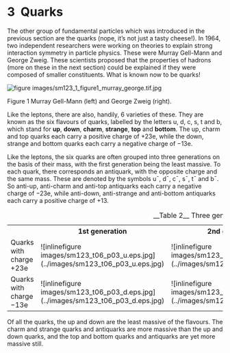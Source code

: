 # 3  Quarks


The other group of fundamental particles which was introduced in the previous section are the quarks (nope, it’s not just a tasty cheese!). In 1964, two independent researchers were working on theories to explain strong interaction symmetry in particle physics. These were Murray Gell-Mann and George Zweig. These scientists proposed that the properties of hadrons (more on these in the next section) could be explained if they were composed of smaller constituents. What is known now to be quarks!


![figure images/sm123_1_figure1_murray_george.tif.jpg](../images/sm123_1_figure1_murray_george.tif.jpg)


Figure 1 Murray Gell-Mann (left) and George Zweig (right).


Like the leptons, there are also, handily, 6 varieties of these. They are known as the six flavours of quarks, labelled by the letters u, d, c, s, t and b, which stand for __up__, __down__, __charm__, __strange__, __top__ and __bottom__. The up, charm and top quarks each carry a positive charge of +23e, while the down, strange and bottom quarks each carry a negative charge of −13e. 

Like the leptons, the six quarks are often grouped into three generations on the basis of their mass, with the first generation being the least massive. To each quark, there corresponds an antiquark, with the opposite charge and the same mass. These are denoted by the symbols u¯, d¯, c¯, s¯, t¯ and b¯. So anti-up, anti-charm and anti-top antiquarks each carry a negative charge of −23e, while anti-down, anti-strange and anti-bottom antiquarks each carry a positive charge of +13. 
<table xmlns:str="http://exslt.org/strings">
<caption>__Table 2__ Three generations of quarks </caption>
<tbody>
<tr>
<th></th>
<th>1st generation</th>
<th>2nd generation</th>
<th>3rd generation</th>
</tr>
<tr>
<td class="highlight_" rowspan="" colspan="">Quarks with charge +23e</td>
<td class="highlight_" rowspan="" colspan=""> ![inlinefigure images/sm123_t06_p03_u.eps.jpg](../images/sm123_t06_p03_u.eps.jpg) </td>
<td class="highlight_" rowspan="" colspan=""> ![inlinefigure images/sm123_t06_p03_c.eps.jpg](../images/sm123_t06_p03_c.eps.jpg) </td>
<td class="highlight_" rowspan="" colspan=""> ![inlinefigure images/sm123_t06_p03_t.eps.jpg](../images/sm123_t06_p03_t.eps.jpg) </td>
</tr>
<tr>
<td class="highlight_" rowspan="" colspan="">Quarks with charge −13e</td>
<td class="highlight_" rowspan="" colspan=""> ![inlinefigure images/sm123_t06_p03_d.eps.jpg](../images/sm123_t06_p03_d.eps.jpg) </td>
<td class="highlight_" rowspan="" colspan=""> ![inlinefigure images/sm123_t06_p03_s.eps.jpg](../images/sm123_t06_p03_s.eps.jpg) </td>
<td class="highlight_" rowspan="" colspan=""> ![inlinefigure images/sm123_t06_p03_b.eps.jpg](../images/sm123_t06_p03_b.eps.jpg) </td>
</tr>
</tbody>
</table>

Of all the quarks, the up and down are the least massive of the flavours. The charm and strange quarks and antiquarks are more massive than the up and down quarks, and the top and bottom quarks and antiquarks are yet more massive still. 

